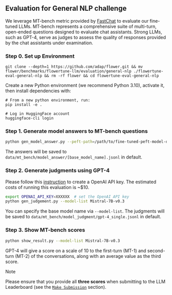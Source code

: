 ## Evaluation for General NLP challenge

We leverage MT-bench metric provided by [FastChat](https://github.com/lm-sys/FastChat) to evaluate our fine-tuned LLMs.
MT-bench represents a comprehensive suite of multi-turn, open-ended questions designed to evaluate chat assistants.
Strong LLMs, such as GPT-4, serve as judges to assess the quality of responses provided by the chat assistants under examination.

### Step 0. Set up Environment

```shell
git clone --depth=1 https://github.com/adap/flower.git && mv flower/benchmarks/flowertune-llm/evaluation/general-nlp ./flowertune-eval-general-nlp && rm -rf flower && cd flowertune-eval-general-nlp
```

Create a new Python environment (we recommend Python 3.10), activate it, then install dependencies with:

```shell
# From a new python environment, run:
pip install -e .

# Log in HuggingFace account
huggingface-cli login
```


### Step 1. Generate model answers to MT-bench questions

```bash
python gen_model_answer.py --peft-path=/path/to/fine-tuned-peft-model-dir/ # e.g., ./peft_1
```
The answers will be saved to `data/mt_bench/model_answer/[base_model_name].jsonl` in default.


### Step 2. Generate judgments using GPT-4

Please follow this [instruction](https://platform.openai.com/docs/quickstart/developer-quickstart) to create a OpenAI API key.
The estimated costs of running this evaluation is ~$10.

```bash
export OPENAI_API_KEY=XXXXXX  # set the OpenAI API key
python gen_judgement.py --model-list Mistral-7B-v0.3
```

You can specify the base model name via `--model-list`.
The judgments will be saved to `data/mt_bench/model_judgment/gpt-4_single.jsonl` in default.

### Step 3. Show MT-bench scores

```bash
python show_result.py --model-list Mistral-7B-v0.3
```
GPT-4 will give a score on a scale of 10 to the first-turn (MT-1) and second-turn (MT-2) of the conversations, along with an average value as the third score.

> [!NOTE]
> Please ensure that you provide all **three scores** when submitting to the LLM Leaderboard (see the [`Make Submission`](https://github.com/adap/flower/tree/main/benchmarks/flowertune-llm/evaluation#make-submission-on-flowertune-llm-leaderboard) section).

